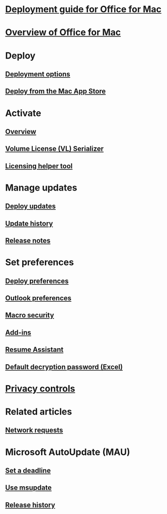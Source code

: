 # [Deployment guide for Office for Mac](deployment-guide-for-office-for-mac.md)
# [Overview of Office for Mac](overview.md)

# Deploy
## [Deployment options](deployment-options-for-office-for-mac.md)
## [Deploy from the Mac App Store](deploy-mac-app-store.md)

# Activate
## [Overview](overview-of-activation-for-office-for-mac.md)
## [Volume License (VL) Serializer](volume-license-serializer.md)
## [Licensing helper tool](licensing-helper-tool.md)

# Manage updates
## [Deploy updates](deploy-updates-for-office-for-mac.md)
## [Update history](/officeupdates/update-history-office-for-mac)
## [Release notes](/officeupdates/release-notes-office-for-mac)

# Set preferences
## [Deploy preferences](deploy-preferences-for-office-for-mac.md)
## [Outlook preferences](preferences-outlook.md)
## [Macro security](set-preference-macro-security-office-for-mac.md)
## [Add-ins](preferences-add-ins.md)
## [Resume Assistant](set-preference-resume-assistant-word.md)
## [Default decryption password (Excel)](set-preference-default-password-excel.md)

# [Privacy controls](../privacy/mac-privacy-preferences.md)

# Related articles
## [Network requests](/microsoft-365/enterprise/network-requests-in-office-2016-for-mac)

# Microsoft AutoUpdate (MAU)
## [Set a deadline](mau-deadline.md)
## [Use msupdate](update-office-for-mac-using-msupdate.md)
## [Release history](/officeupdates/release-history-microsoft-autoupdate)